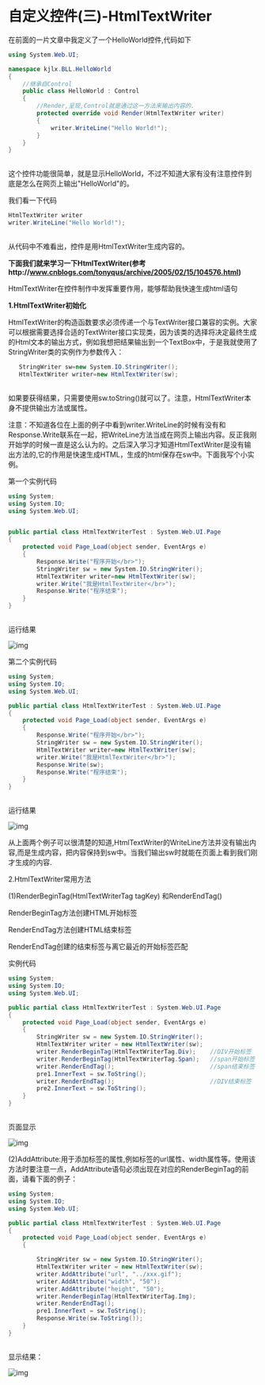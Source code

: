 # 自定义控件(三)-HtmlTextWriter

 在前面的一片文章中我定义了一个HelloWorld控件,代码如下



```c#
using System.Web.UI;

namespace kjlx.BLL.HelloWorld
{
    //继承自Control
    public class HelloWorld : Control
    {
        //Render,呈现,Control就是通过这一方法来输出内容的.
        protected override void Render(HtmlTextWriter writer)
        {
            writer.WriteLine("Hello World!");
        }
    }
}
```

![点击并拖拽以移动](data:image/gif;base64,R0lGODlhAQABAPABAP///wAAACH5BAEKAAAALAAAAAABAAEAAAICRAEAOw==)

这个控件功能很简单，就是显示HelloWorld，不过不知道大家有没有注意控件到底是怎么在网页上输出"HelloWorld"的。



我们看一下代码

```csharp
HtmlTextWriter writer
writer.WriteLine("Hello World!");
```

![点击并拖拽以移动](data:image/gif;base64,R0lGODlhAQABAPABAP///wAAACH5BAEKAAAALAAAAAABAAEAAAICRAEAOw==)



从代码中不难看出，控件是用HtmlTextWriter生成内容的。

**下面我们就来学习一下HtmlTextWriter(参考http://www.cnblogs.com/tonyqus/archive/2005/02/15/104576.html)**

HtmlTextWriter在控件制作中发挥重要作用，能够帮助我快速生成html语句

**1.HtmlTextWriter初始化**

HtmlTextWriter的构造函数要求必须传递一个与TextWriter接口兼容的实例。大家可以根据需要选择合适的TextWriter接口实现类，因为该类的选择将决定最终生成的Html文本的输出方式，例如我想把结果输出到一个TextBox中，于是我就使用了StringWriter类的实例作为参数传入： 



```c#
   StringWriter sw=new System.IO.StringWriter(); 
   HtmlTextWriter writer=new HtmlTextWriter(sw); 
```

![点击并拖拽以移动](data:image/gif;base64,R0lGODlhAQABAPABAP///wAAACH5BAEKAAAALAAAAAABAAEAAAICRAEAOw==)

如果要获得结果，只需要使用sw.toString()就可以了。注意，HtmlTextWriter本身不提供输出方法或属性。



注意：不知道各位在上面的例子中看到writer.WriteLine的时候有没有和Response.Write联系在一起，把WriteLine方法当成在网页上输出内容。反正我刚开始学的时候一直是这么认为的。之后深入学习才知道HtmlTextWriter是没有输出方法的,它的作用是快速生成HTML，生成的html保存在sw中。下面我写个小实例。

第一个实例代码



```c#
using System;
using System.IO;
using System.Web.UI;


public partial class HtmlTextWriterTest : System.Web.UI.Page
{
    protected void Page_Load(object sender, EventArgs e)
    {
        Response.Write("程序开始</br>");
        StringWriter sw = new System.IO.StringWriter();
        HtmlTextWriter writer=new HtmlTextWriter(sw);
        writer.Write("我是HtmlTextWriter</br>");
        Response.Write("程序结束");
    }
}
```

![点击并拖拽以移动](data:image/gif;base64,R0lGODlhAQABAPABAP///wAAACH5BAEKAAAALAAAAAABAAEAAAICRAEAOw==)

运行结果



![img](https://pzy-images.oss-cn-hangzhou.aliyuncs.com/img/202206210853207.png)![点击并拖拽以移动](data:image/gif;base64,R0lGODlhAQABAPABAP///wAAACH5BAEKAAAALAAAAAABAAEAAAICRAEAOw==)


第二个实例代码



```c#
using System;
using System.IO;
using System.Web.UI;

public partial class HtmlTextWriterTest : System.Web.UI.Page
{
    protected void Page_Load(object sender, EventArgs e)
    {
        Response.Write("程序开始</br>");
        StringWriter sw = new System.IO.StringWriter();           
        HtmlTextWriter writer=new HtmlTextWriter(sw);            
        writer.Write("我是HtmlTextWriter</br>");
        Response.Write(sw);
        Response.Write("程序结束");
    }
}
```

![点击并拖拽以移动](data:image/gif;base64,R0lGODlhAQABAPABAP///wAAACH5BAEKAAAALAAAAAABAAEAAAICRAEAOw==)


 运行结果



![img](https://pzy-images.oss-cn-hangzhou.aliyuncs.com/img/202206210853184.png)![点击并拖拽以移动](data:image/gif;base64,R0lGODlhAQABAPABAP///wAAACH5BAEKAAAALAAAAAABAAEAAAICRAEAOw==)

从上面两个例子可以很清楚的知道,HtmlTextWriter的WriteLine方法并没有输出内容,而是生成内容，把内容保持到sw中。当我们输出sw时就能在页面上看到我们刚才生成的内容.

2.HtmlTextWriter常用方法

(1)RenderBeginTag(HtmlTextWriterTag tagKey) 和RenderEndTag() 

RenderBeginTag方法创建HTML开始标签

RenderEndTag方法创建HTML结束标签

RenderEndTag创建的结束标签与离它最近的开始标签匹配

实例代码



```c#
using System;
using System.IO;
using System.Web.UI;

public partial class HtmlTextWriterTest : System.Web.UI.Page
{
    protected void Page_Load(object sender, EventArgs e)
    {
        StringWriter sw = new System.IO.StringWriter();
        HtmlTextWriter writer = new HtmlTextWriter(sw);   
        writer.RenderBeginTag(HtmlTextWriterTag.Div);    //DIV开始标签
        writer.RenderBeginTag(HtmlTextWriterTag.Span);   //span开始标签
        writer.RenderEndTag();                           //span结束标签
        pre1.InnerText = sw.ToString();
        writer.RenderEndTag();                           //DIV结束标签
        pre2.InnerText = sw.ToString();
    }
}
```

![点击并拖拽以移动](data:image/gif;base64,R0lGODlhAQABAPABAP///wAAACH5BAEKAAAALAAAAAABAAEAAAICRAEAOw==)

页面显示



![img](https://pzy-images.oss-cn-hangzhou.aliyuncs.com/img/202206210853220.png)![点击并拖拽以移动](data:image/gif;base64,R0lGODlhAQABAPABAP///wAAACH5BAEKAAAALAAAAAABAAEAAAICRAEAOw==)


(2)AddAttribute:用于添加标签的属性,例如<img>标签的url属性、width属性等。使用该方法时要注意一点，AddAttribute语句必须出现在对应的RenderBeginTag的前面，请看下面的例子： 



```c#
using System;
using System.IO;
using System.Web.UI;

public partial class HtmlTextWriterTest : System.Web.UI.Page
{
    protected void Page_Load(object sender, EventArgs e)
    {

        StringWriter sw = new System.IO.StringWriter();
        HtmlTextWriter writer = new HtmlTextWriter(sw); 
        writer.AddAttribute("url", "../xxx.gif");
        writer.AddAttribute("width", "50");
        writer.AddAttribute("height", "50");
        writer.RenderBeginTag(HtmlTextWriterTag.Img);
        writer.RenderEndTag();
        pre1.InnerText = sw.ToString();
        Response.Write(sw.ToString());
    }
}
```

![点击并拖拽以移动](data:image/gif;base64,R0lGODlhAQABAPABAP///wAAACH5BAEKAAAALAAAAAABAAEAAAICRAEAOw==)

显示结果：



![img](https://pzy-images.oss-cn-hangzhou.aliyuncs.com/img/202206210853232.png)![点击并拖拽以移动](data:image/gif;base64,R0lGODlhAQABAPABAP///wAAACH5BAEKAAAALAAAAAABAAEAAAICRAEAOw==)
